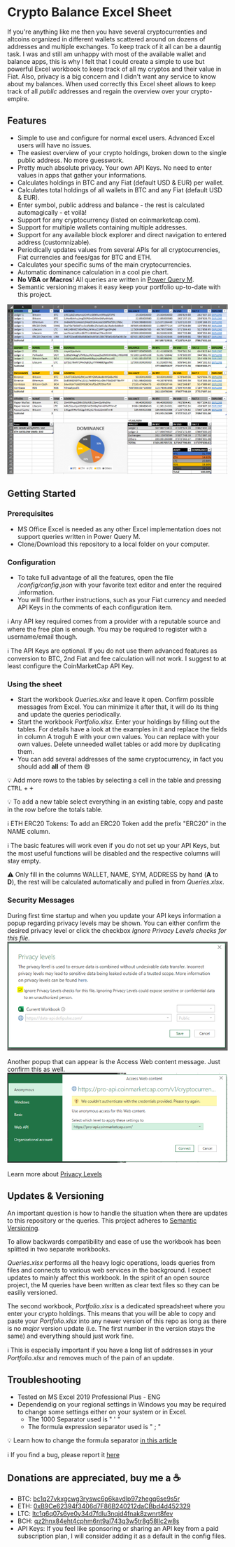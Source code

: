 # Crypto Balance Excel Sheet

If you're anything like me then you have several cryptocurrenties and altcoins organized in different wallets scattered around on dozens of addresses and multiple exchanges. To keep track of it all can be a dauntig task. I was and still am unhappy with most of the available wallet and balance apps, this is why I felt that I could create a simple to use but powerful Excel workbook to keep track of all my cryptos and their value in Fiat. Also, privacy is a big concern and I didn't want any service to know about my balances. When used correctly this Excel sheet allows to keep track of all *public* addresses and regain the overview over your crypto-empire.

## Features

- Simple to use and configure for normal excel users. Advanced Excel users will have no issues.
- The easiest overview of your crypto holdings, broken down to the single public address. No more guesswork.
- Pretty much absolute privacy. Your own API Keys. No need to enter values in apps that gather your informations.
- Calculates holdings in BTC and any Fiat (default USD & EUR) per wallet.
- Calculates total holdings of all wallets in BTC and any Fiat (default USD & EUR).
- Enter symbol, public address and balance - the rest is calculated automagically - et voilà!
- Support for any cryptocurrency (listed on coinmarketcap.com).
- Support for multiple wallets containing multiple addresses.
- Support for any available block explorer and direct navigation to entered address (customnizable).
- Periodically updates values from several APIs for all cryptocurrencies, Fiat currencies and fees/gas for BTC and ETH.
- Calculates your specific sums of the main cryptocurrencies.
- Automatic dominance calculation in a cool pie chart.
- **No VBA or Macros**! All queries are written in [Power Query M](https://docs.microsoft.com/en-us/powerquery-m/).
- Semantic versioning makes it easy keep your portfolio up-to-date with this project.

![Crypto Balance Excel Sheet Example](/images/crypto-balance-excel-sheet-example.png)

## Getting Started

### Prerequisites

- MS Office Excel is needed as any other Excel implementation does not support queries written in Power Query M.
- Clone/Download this repository to a local folder on your computer.

### Configuration

- To take full advantage of all the features, open the file */config/config.json* with your favorite text editor and enter the required .information.
- You will find further instructions, such as your Fiat currency and needed API Keys in the comments of each configuration item.

:information_source: Any API key required comes from a provider with a reputable source and where the free plan is enough. You may be required to register with a username/email though.

:information_source: The API Keys are optional. If you do not use them advanced features as conversion to BTC, 2nd Fiat and fee calculation will not work. I suggest to at least configure the CoinMarketCap API Key.

### Using the sheet

- Start the workbook *Queries.xlsx* and leave it open. Confirm possible messages from Excel. You can minimize it after that, it will do its thing and update the queries periodically.
- Start the workbook *Portfolio.xlsx*. Enter your holdings by filling out the tables. For details have a look at the examples in it and replace the fields in column A troguh E with your own values. You can replace with your own values. Delete unneeded wallet tables or add more by duplicating them.
- You can add several addresses of the same cryptocurrency, in fact you should add **all** of them :smile:

:bulb: Add more rows to the tables by selecting a cell in the table and pressing <kbd>CTRL</kbd> + <kbd>+</kbd>

:bulb: To add a new table select everything in an existing table, copy and paste in the row before the totals table.

:information_source: ETH ERC20 Tokens: To add an ERC20 Token add the prefix "ERC20" in the NAME column.

:information_source: The basic features will work even if you do not set up your API Keys, but the most useful functions will be disabled and the respective columns will stay empty.

:warning: Only fill in the columns WALLET, NAME, SYM, ADDRESS by hand (**A** to **D**), the rest will be calculated automatically and pulled in from *Queries.xlsx*.

### Security Messages

During first time startup and when you update your API keys information a popup regarding privacy levels may be shown. You can either confirm the desired privacy level or click the checkbox *Ignore Privacy Levels checks for this file.*
![Privacy Levels checks message](/images/ignore-privacy-levels-check.png)

Another popup that can appear is the Access Web content message. Just confirm this as well.
![Access WEb content message](/images/access-web-content-check.png)

Learn more about [Privacy Levels](https://support.microsoft.com/en-us/office/privacy-levels-power-query-cc3ede4d-359e-4b28-bc72-9bee7900b540)

## Updates & Versioning

An important question is how to handle the situation when there are updates to this repository or the queries.
This project adheres to [Semantic Versioning](https://semver.org/spec/v2.0.0.html).

To allow backwards compatibility and ease of use the workbook has been splitted in two separate workbooks.

*Queries.xlsx* performs all the heavy logic operations, loads queries from files and connects to various web services in the background. I expect updates to mainly affect this workbook. In the spirit of an open source project, the M queries have been written as clear text files so they can be easiliy versioned.

The second workbook, *Portfolio.xlsx* is a dedicated spreadsheet where you enter your crypto holdings. This means that you will be able to copy and paste your *Portfolio.xlsx* into any newer version of this repo as long as there is no *major* version update (i.e. The first number in the version stays the same) and everything should just work fine.

:information_source: This is especially important if you have a long list of addresses in your *Portfolio.xlsx* and removes much of the pain of an update.

## Troubleshooting

- Tested on MS Excel 2019 Professional Plus - ENG
- Dependendig on your regional settings in Windows you may be required to change some settings either on your system or in Excel.
  - The 1000 Separator used is " ' "
  - The formula expression separator used is " ; "

:bulb: Learn how to change the formula separator [in this article](https://www.excel-exercise.com/comma-or-semicolon-in-excel-formula/)

:information_source: If you find a bug, please report it [here](https://github.com/KarmCraft/crypto-balance-excel-sheet/issues)

## Donations are appreciated, buy me a :coffee:

- BTC: [bc1q27vkxgcwg3ryswc6p6kavdlp97zhegq6se9s5r](https://blockchair.com/bitcoin/address/bc1q27vkxgcwg3ryswc6p6kavdlp97zhegq6se9s5r)
- ETH: [0xB9Ce62394f3406d7F86B240212daCBbd4d452329](https://etherscan.io/address/0xB9Ce62394f3406d7F86B240212daCBbd4d452329)
- LTC: [ltc1q6q07s6ye0y34d7fdlu3nqjd4fnak8zwnrt8fev](https://chainz.cryptoid.info/ltc/address.dws?MK1HBhXE7AEmf9oLjWWuLCUPP7sgn5Pq9d.htm)
- BCH: [qz2hnx84eht4cphm6nt9al743q3w5tr8g58llc2w8s](https://blockchair.com/bitcoin-cash/address/3Ax4XaV7o8dDFtGBCWpfQuDfCttXerfiJR)
- API Keys: If you feel like sponsoring or sharing an API key from a paid subscription plan, I will consider adding it as a default in the config files.
